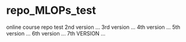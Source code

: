 # repo_MLOPs_test
online course repo test
2nd version ...
3rd version ...
4th version ...
5th version ...
6th version ...
7th VERSION ...